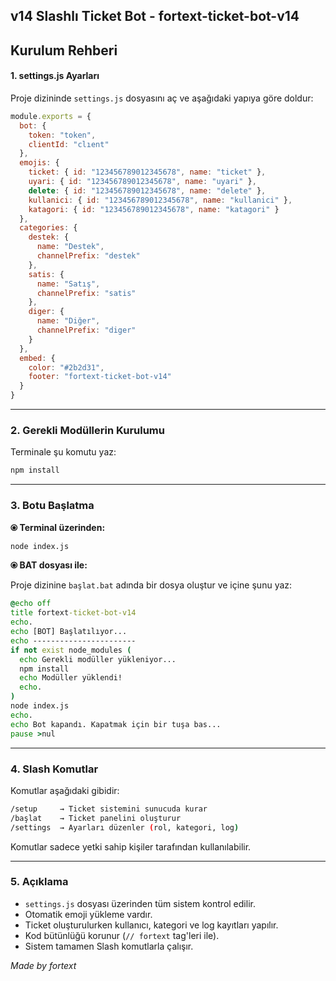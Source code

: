## v14 Slashlı Ticket Bot - fortext-ticket-bot-v14

## Kurulum Rehberi

#### 1. settings.js Ayarları

Proje dizininde `settings.js` dosyasını aç ve aşağıdaki yapıya göre doldur:

```js
module.exports = {
  bot: {
    token: "token",
    clientId: "clıent"
  },
  emojis: {
    ticket: { id: "123456789012345678", name: "ticket" },
    uyari: { id: "123456789012345678", name: "uyari" },
    delete: { id: "123456789012345678", name: "delete" },
    kullanici: { id: "123456789012345678", name: "kullanici" },
    katagori: { id: "123456789012345678", name: "katagori" }
  },
  categories: {
    destek: {
      name: "Destek",
      channelPrefix: "destek"
    },
    satis: {
      name: "Satış",
      channelPrefix: "satis"
    },
    diger: {
      name: "Diğer",
      channelPrefix: "diger"
    }
  },
  embed: {
    color: "#2b2d31",
    footer: "fortext-ticket-bot-v14"
  }
}
```

---

### 2. Gerekli Modüllerin Kurulumu

Terminale şu komutu yaz:

```bash
npm install
```

---

### 3. Botu Başlatma

**⦿ Terminal üzerinden:**

```bash
node index.js
```

**⦿ BAT dosyası ile:**

Proje dizinine `başlat.bat` adında bir dosya oluştur ve içine şunu yaz:

```bat
@echo off
title fortext-ticket-bot-v14
echo.
echo [BOT] Başlatılıyor...
echo -----------------------
if not exist node_modules (
  echo Gerekli modüller yükleniyor...
  npm install
  echo Modüller yüklendi!
  echo.
)
node index.js
echo.
echo Bot kapandı. Kapatmak için bir tuşa bas...
pause >nul
```

---

### 4. Slash Komutlar

Komutlar aşağıdaki gibidir:

```bash
/setup     → Ticket sistemini sunucuda kurar  
/başlat    → Ticket panelini oluşturur  
/settings  → Ayarları düzenler (rol, kategori, log)
```

Komutlar sadece yetki sahip kişiler tarafından kullanılabilir.

---

### 5. Açıklama

- `settings.js` dosyası üzerinden tüm sistem kontrol edilir.
- Otomatik emoji yükleme vardır.
- Ticket oluşturulurken kullanıcı, kategori ve log kayıtları yapılır.
- Kod bütünlüğü korunur (`// fortext` tag'leri ile).
- Sistem tamamen Slash komutlarla çalışır.

*Made by fortext*

